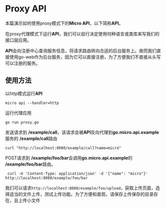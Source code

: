 # Proxy API

本篇演示如何使用proxy模式下的**Micro API**，以下简称**API**。

在proxy代理模式下运行**API**，我们可以自行决定使用何种语言或类库来写我们的接口层应用。

**API**会向注册中心查询服务信息，将请求路由转向合适的后台服务上。故而我们直接使用go-web作为后台服务，因为它可以直接注册，为了方便我们不直接从头写可以注册的服务。

## 使用方法

以http模式运行**API**

```
micro api --handler=http
```

运行代理应用

```
go run proxy.go
```

发送请求到 **/example/call**，该请求会被**API**反向代理到**go.micro.api.example**服务的 **/example/call**路由

```
curl "http://localhost:8080/example/call?name=micro"
```

POST请求到 **/example/foo/bar**会调用**go.micro.api.example**的 **/example/foo/bar**路由。

```
 curl -H 'Content-Type: application/json' -d '{"name": "micro"}' http://localhost:8080/example/foo/bar
```

我们可以请求`http://localhost:8080/example/foo/upload`，获取上传页面，选择适当的文件上传，测试上传功能。为了方便和直观，请保存上传保存的目录存在，且上传小文件